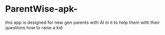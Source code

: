 # ParentWise-apk-
this app is designed for new gen parents with AI in it to help them with their questions  how to raise a kid
